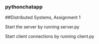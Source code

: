### pythonchatapp

##Distributed Systems, Assignment 1

Start the server by running server.py

Start client connections by running client.py

